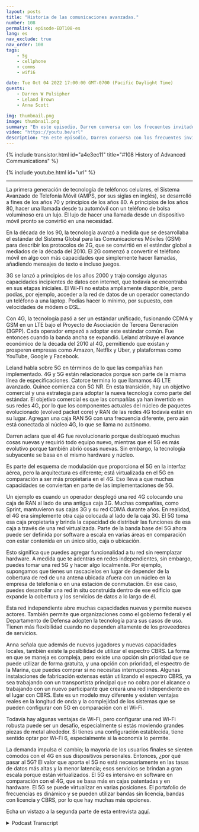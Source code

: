 ```yaml
---
layout: posts
title: "Historia de las comunicaciones avanzadas."
number: 108
permalink: episode-EDT108-es
lang: es
nav_exclude: true
nav_order: 108
tags:
    - 5g
    - cellphone
    - comms
    - wifi6

date: Tue Oct 04 2022 17:00:00 GMT-0700 (Pacific Daylight Time)
guests:
    - Darren W Pulsipher
    - Leland Brown
    - Anna Scott

img: thumbnail.png
image: thumbnail.png
summary: "En este episodio, Darren conversa con los frecuentes invitados de Intel, Leland Brown, Ingeniero Principal: Director Técnico de Comunicaciones Avanzadas, y la Dra. Anna Scott, Arquitecta Principal de Borde para el Sector Público, acerca de la historia de las comunicaciones avanzadas."
video: "https://youtu.be/url"
description: "En este episodio, Darren conversa con los frecuentes invitados de Intel, Leland Brown, Ingeniero Principal: Director Técnico de Comunicaciones Avanzadas, y la Dra. Anna Scott, Arquitecta Principal de Borde para el Sector Público, acerca de la historia de las comunicaciones avanzadas."
---
```


<div>
{% include transistor.html id="a4e3ec11" title="#108 History of Advanced Communications" %}

{% include youtube.html id="url" %}
</div>

---

La primera generación de tecnología de teléfonos celulares, el Sistema Avanzado de Telefonía Móvil (AMPS, por sus siglas en inglés), se desarrolló a fines de los años 70 y principios de los años 80. A principios de los años 80, hacer una llamada desde tu automóvil con un teléfono de bolsa voluminoso era un lujo. El lujo de hacer una llamada desde un dispositivo móvil pronto se convirtió en una necesidad.

En la década de los 90, la tecnología avanzó a medida que se desarrollaba el estándar del Sistema Global para las Comunicaciones Móviles (GSM) para describir los protocolos de 2G, que se convirtió en el estándar global a mediados de la década del 2010. El 2G comenzó a convertir el teléfono móvil en algo con más capacidades que simplemente hacer llamadas, añadiendo mensajes de texto e incluso juegos.

3G se lanzó a principios de los años 2000 y trajo consigo algunas capacidades incipientes de datos con internet, que todavía se encontraba en sus etapas iniciales. El Wi-Fi no estaba ampliamente disponible, pero podías, por ejemplo, acceder a la red de datos de un operador conectando un teléfono a una laptop. Podías hacer lo mínimo, por supuesto, con velocidades de módem o DSL.

Con 4G, la tecnología pasó a ser un estándar unificado, fusionando CDMA y GSM en un LTE bajo el Proyecto de Asociación de Tercera Generación (3GPP). Cada operador empezó a adoptar este estándar común. Fue entonces cuando la banda ancha se expandió. Leland atribuye el avance económico de la década del 2010 al 4G, permitiendo que existan y prosperen empresas como Amazon, Netflix y Uber, y plataformas como YouTube, Google y Facebook.

Leland habla sobre 5G en términos de lo que las compañías han implementado. 4G y 5G están relacionados porque son parte de la misma línea de especificaciones. Catorce termina lo que llamamos 4G LTE avanzado. Quince comienza con 5G NR. En esta transición, hay un objetivo comercial y una estrategia para adoptar la nueva tecnología como parte del estándar. El objetivo comercial es que las compañías ya han invertido en sus redes 4G, por lo que los componentes actuales del núcleo de paquetes evolucionado (evolved packet core) y RAN de las redes 4G todavía están en su lugar. Agregan una caja RAN 5G con una frecuencia diferente, pero aún está conectada al núcleo 4G, lo que se llama no autónomo.

Darren aclara que el 4G fue revolucionario porque desbloqueó muchas cosas nuevas y requirió todo equipo nuevo, mientras que el 5G es más evolutivo porque también abrió cosas nuevas. Sin embargo, la tecnología subyacente se basa en el mismo hardware y núcleo.

Es parte del esquema de modulación que proporciona el 5G en la interfaz aérea, pero la arquitectura es diferente; está virtualizada en el 5G en comparación a ser más propietaria en el 4G. Eso lleva a que muchas capacidades se conviertan en parte de las implementaciones de 5G.

Un ejemplo es cuando un operador desplegó una red 4G colocando una caja de RAN al lado de una antigua caja 3G. Muchas compañías, como Sprint, mantuvieron sus cajas 3G y su red CDMA durante años. En realidad, el 4G era simplemente otra caja colocada al lado de la caja 3G. El 5G toma esa caja propietaria y brinda la capacidad de distribuir las funciones de esa caja a través de una red virtualizada. Parte de la banda base del 5G ahora puede ser definida por software a escala en varias áreas en comparación con estar contenida en un único sitio, caja o ubicación.

Esto significa que puedes agregar funcionalidad a tu red sin reemplazar hardware. A medida que te adentras en redes independientes, sin embargo, puedes tomar una red 5G y hacer algo localmente. Por ejemplo, supongamos que tienes un rascacielos en lugar de depender de la cobertura de red de una antena ubicada afuera con un núcleo en la empresa de telefonía o en una estación de conmutación. En ese caso, puedes desarrollar una red in situ construida dentro de ese edificio que expande la cobertura y los servicios de datos a lo largo de él.

Esta red independiente abre muchas capacidades nuevas y permite nuevos actores. También permite que organizaciones como el gobierno federal y el Departamento de Defensa adopten la tecnología para sus casos de uso. Tienen más flexibilidad cuando no dependen altamente de los proveedores de servicios.

Anna señala que además de nuevos jugadores y nuevas capacidades locales, también existe la posibilidad de utilizar el espectro CBRS. La forma en que se maneja es compleja, pero existe una opción sin prioridad que se puede utilizar de forma gratuita, y una opción con prioridad, el espectro de la Marina, que puedes comprar si no necesitas interrupciones. Algunas instalaciones de fabricación extensas están utilizando el espectro CBRS, ya sea trabajando con un transportista principal que no cobra por el alcance o trabajando con un nuevo participante que creará una red independiente en el lugar con CBRS. Este es un modelo muy diferente y existen ventajas reales en la longitud de onda y la complejidad de los sistemas que se pueden configurar con 5G en comparación con el Wi-Fi.

Todavía hay algunas ventajas de Wi-Fi, pero configurar una red Wi-Fi robusta puede ser un desafío, especialmente si estás moviendo grandes piezas de metal alrededor. Si tienes una configuración establecida, tiene sentido optar por Wi-Fi 6, especialmente si la economía lo permite.

La demanda impulsa el cambio; la mayoría de los usuarios finales se sienten cómodos con el 4G en sus dispositivos personales. Entonces, ¿por qué pasar al 5G? El valor que aporta el 5G no está necesariamente en las tasas de datos más altas y la menor latencia; esos servicios se brindan a gran escala porque están virtualizados. El 5G es intensivo en software en comparación con el 4G, que se basa más en cajas patentadas y en hardware. El 5G se puede virtualizar en varias posiciones. El portafolio de frecuencias es dinámico y se pueden utilizar bandas sin licencia, bandas con licencia y CBRS, por lo que hay muchas más opciones.

Echa un vistazo a la segunda parte de esta entrevista [aquí](episodio-EDT109).



<details>
<summary> Podcast Transcript </summary>

<p></p>

</details>
